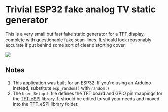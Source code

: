 # Trivial ESP32 fake analog TV static generator

This is a very small but fast fake static generator for a TFT display, complete with questionable fake scan-lines. It should look reasonably accurate if put behind some sort of clear distorting cover.

<img src="https://github.com/nullpainter/static/blob/main/images/animation.gif" />

## Notes

1. This application was built for an ESP32. If you're using an Arduino instead, substitute `esp_random()` with `random()`
2. The `User_Setup.h` file defines the TFT board and GPIO pin mappings for the [TFT-eSPI](https://github.com/Bodmer/TFT_eSPI) library. It should be edited to suit your needs and moved into the TFT_eSPI library folder. 
